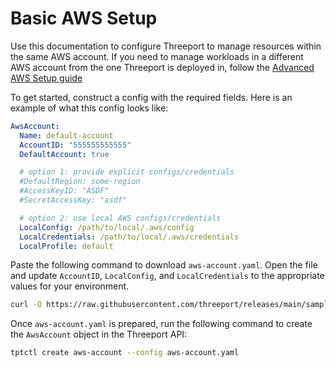 # Basic AWS Setup

Use this documentation to configure Threeport to manage resources within the same AWS account.  If you need to manage workloads in a different AWS account from the one Threeport is deployed in, follow the [Advanced AWS Setup guide](../aws/advanced-aws-setup.md)

To get started, construct a config with the required fields. Here is an example of what this config looks like:

```yaml
AwsAccount:
  Name: default-account
  AccountID: "555555555555"
  DefaultAccount: true

  # option 1: provide explicit configs/credentials
  #DefaultRegion: some-region
  #AccessKeyID: "ASDF"
  #SecretAccessKey: "asdf"

  # option 2: use local AWS configs/credentials
  LocalConfig: /path/to/local/.aws/config
  LocalCredentials: /path/to/local/.aws/credentials
  LocalProfile: default
```

Paste the following command to download `aws-account.yaml`. Open the file and update `AccountID`,
`LocalConfig`, and `LocalCredentials` to the appropriate values for your environment.

```bash
curl -O https://raw.githubusercontent.com/threeport/releases/main/samples/aws-account.yaml
```

Once `aws-account.yaml` is prepared, run the following command to create the `AwsAccount`
object in the Threeport API:
```bash
tptctl create aws-account --config aws-account.yaml
```